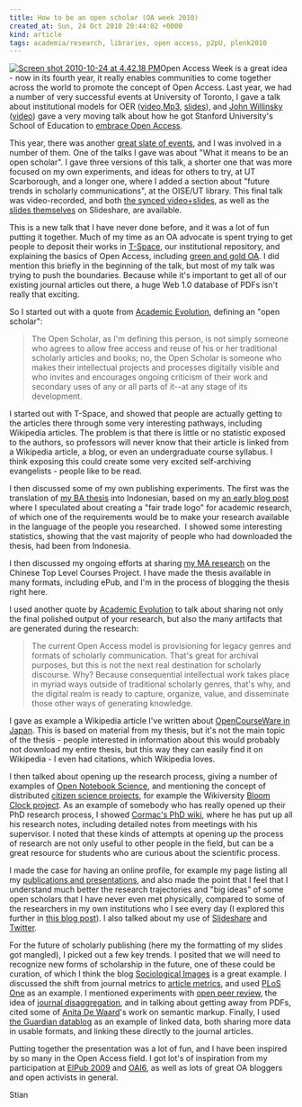 ```yaml
---
title: How to be an open scholar (OA week 2010)
created_at: Sun, 24 Oct 2010 20:44:02 +0000
kind: article
tags: academia/research, libraries, open access, p2pU, plenk2010
---
```


[](http://www.openaccessweek.org/)[![](http://reganmian.net/blog/wp-content/uploads/2010/10/Screen-shot-2010-10-24-at-4.42.18-PM.png "Screen shot 2010-10-24 at 4.42.18 PM")](http://reganmian.net/blog/wp-content/uploads/2010/10/Screen-shot-2010-10-24-at-4.42.18-PM.png)Open
Access Week is a great idea - now in its fourth year, it really enables
communities to come together across the world to promote the concept of
Open Access. Last year, we had a number of very successful events at
University of Toronto, I gave a talk about institutional models for OER
([video](http://connect.oise.utoronto.ca/p98085499/),[Mp3](http://www.archive.org/details/InnovativeProjectsInThePublishingOfOpenEducationalResources),
[slides](http://www.slideshare.net/houshuang/innovative-projects-in-the-publishing-of-open-educational-resources)),
and [John Willinsky](http://en.wikipedia.org/wiki/John_Willinsky)
([video](http://mediaspace.oise.utoronto.ca:8888/tinkerne/Willinsky/Willinsky_Caption.mov))
gave a very moving talk about how he got Stanford University's School of
Education to [embrace Open
Access](https://mx2.arl.org/Lists/SPARC-OAForum/Message/4450.html).

This year, there was another [great slate of
events](http://discover.library.utoronto.ca/open-access-week/open-access-events),
and I was involved in a number of them. One of the talks I gave was
about "What it means to be an open scholar". I gave three versions of
this talk, a shorter one that was more focused on my own experiments,
and ideas for others to try, at UT Scarborough, and a longer one, where
I added a section about "future trends in scholarly communications", at
the OISE/UT library. This final talk was video-recorded, and both [the
synced
video+slides](http://142.150.98.64/OISE/20101021-120919-1/rnh.htm), as
well as the [slides
themselves](http://www.slideshare.net/houshuang/what-it-means-to-be-an-open-scholar-and-the-future-of-scholarly-publishing)
on Slideshare, are available.

This is a new talk that I have never done before, and it was a lot of
fun putting it together. Much of my time as an OA advocate is spent
trying to get people to deposit their works in
[T-Space](https://tspace.library.utoronto.ca/), our institutional
repository, and explaining the basics of Open Access, including [green
and gold
OA](http://openaccess.eprints.org/index.php?/archives/485-Please-Dont-Conflate-Green-and-Gold-OA.html).
I did mention this briefly in the beginning of the talk, but most of my
talk was trying to push the boundaries. Because while it's important to
get all of our existing journal articles out there, a huge Web 1.0
database of PDFs isn't really that exciting.

So I started out with a quote from [Academic
Evolution](http://www.academicevolution.com/2009/08/the-open-scholar.html),
defining an "open scholar":

> The Open Scholar, as I'm defining this person, is not simply someone
> who agrees to allow free access and reuse of his or her traditional
> scholarly articles and books; no, the Open Scholar is someone who
> makes their intellectual projects and processes digitally visible and
> who invites and encourages ongoing criticism of their work and
> secondary uses of any or all parts of it--at any stage of its
> development.

I started out with T-Space, and showed that people are actually getting
to the articles there through some very interesting pathways, including
Wikipedia articles. The problem is that there is little or no statistic
exposed to the authors, so professors will never know that their article
is linked from a Wikipedia article, a blog, or even an undergraduate
course syllabus. I think exposing this could create some very excited
self-archiving evangelists - people like to be read.

I then discussed some of my own publishing experiments. The first was
the translation of [my BA thesis](http://eprints.rclis.org/14659/) into
Indonesian, based on my [an early blog
post](http://reganmian.net/blog/2008/03/07/a-fair-trade-logo-for-academic-research/)
where I speculated about creating a "fair trade logo" for academic
research, of which one of the requirements would be to make your
research available in the language of the people you researched.  I
showed some interesting statistics, showing that the vast majority of
people who had downloaded the thesis, had been from Indonesia.

I then discussed my ongoing efforts at sharing [my MA
research](http://reganmian.net/top-level-courses) on the Chinese Top
Level Courses Project. I have made the thesis available in many formats,
including ePub, and I'm in the process of blogging the thesis right
here.

I used another quote by [Academic
Evolution](http://www.academicevolution.com/2009/08/the-open-scholar.html)
to talk about sharing not only the final polished output of your
research, but also the many artifacts that are generated during the
research:

> The current Open Access model is provisioning for legacy genres and
> formats of scholarly communication. That's great for archival
> purposes, but this is not the next real destination for scholarly
> discourse. Why? Because consequential intellectual work takes place in
> myriad ways outside of traditional scholarly genres, that's why, and
> the digital realm is ready to capture, organize, value, and
> disseminate those other ways of generating knowledge.

I gave as example a Wikipedia article I've written about [OpenCourseWare
in Japan](http://en.wikipedia.org/wiki/OpenCourseWare_in_Japan). This is
based on material from my thesis, but it's not the main topic of the
thesis - people interested in information about this would probably not
download my entire thesis, but this way they can easily find it on
Wikipedia - I even had citations, which Wikipedia loves.

I then talked about opening up the research process, giving a number of
examples of [Open Notebook
Science](http://en.wikipedia.org/wiki/Open_Notebook_Science), and
mentioning the concept of distributed [citizen science
projects](http://www.birds.cornell.edu/citscitoolkit), for example the
Wikiversity [Bloom Clock
project](http://en.wikiversity.org/wiki/Bloom_Clock). As an example of
somebody who has really opened up their PhD research process, I showed
[Cormac's PhD
wiki](http://www.cormaggio.org/wiki/index.php?title=Main_Page), where he
has put up all his research notes, including detailed notes from
meetings with his supervisor. I noted that these kinds of attempts at
opening up the process of research are not only useful to other people
in the field, but can be a great resource for students who are curious
about the scientific process.

I made the case for having an online profile, for example my page
listing all my [publications and
presentations](http://reganmian.net/blog/publications_and_presentations),
and also made the point that I feel that I understand much better the
research trajectories and "big ideas" of some open scholars that I have
never even met physically, compared to some of the researchers in my own
institutions who I see every day (I explored this further in [this blog
post](http://reganmian.net/blog/2010/04/19/open-scholars-and-divergence-convergence/)).
I also talked about my use of
[Slideshare](http://www.slideshare.net/houshuang) and
[Twitter](http://twitter.com/houshuang).

For the future of scholarly publishing (here my the formatting of my
slides got mangled), I picked out a few key trends. I posited that we
will need to recognize new forms of scholarship in the future, one of
these could be curation, of which I think the blog [Sociological
Images](http://thesocietypages.org/socimages/) is a great example. I
discussed the shift from journal metrics to [article
metrics](http://www.the-scientist.com/blog/print/55343/), and used [PLoS
One](http://www.plosone.org/home.action) as an example. I mentioned
experiments with [open peer
review](http://en.wikipedia.org/wiki/Open_peer_review), the idea of
[journal disaggregation](http://en.wikipedia.org/wiki/Overlay_journal),
and in talking about getting away from PDFs, cited some of [Anita De
Waard](http://www.slideshare.net/anitawaard)'s work on semantic markup.
Finally, I used [the Guardian
datablog](http://www.guardian.co.uk/news/datablog) as an example of
linked data, both sharing more data in usable formats, and linking these
directly to the journal articles.

Putting together the presentation was a lot of fun, and I have been
inspired by so many in the Open Access field. I got lot's of inspiration
from my participation at [ElPub
2009](http://conferences.aepic.it/index.php/elpub/) and
[OAI6](http://www.libereurope.eu/node/369), as well as lots of great OA
bloggers and open activists in general.

Stian
